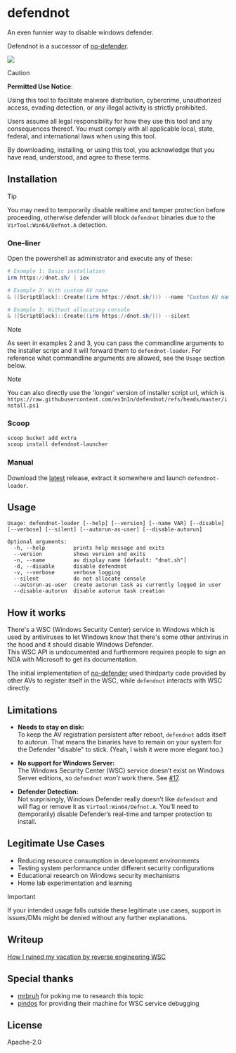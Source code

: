 # defendnot

An even funnier way to disable windows defender.

Defendnot is a successor of [no-defender](https://github.com/es3n1n/no-defender).

![](https://i.imgur.com/F9gWA92.png)

> [!CAUTION]
> **Permitted Use Notice**: 
> 
> Using this tool to facilitate malware distribution, cybercrime, unauthorized access, evading detection, or any illegal activity is strictly prohibited.
> 
> Users assume all legal responsibility for how they use this tool and any consequences thereof. You must comply with all applicable local, state, federal, and international laws when using this tool.
> 
> By downloading, installing, or using this tool, you acknowledge that you have read, understood, and agree to these terms.

## Installation

> [!TIP]
> You may need to temporarily disable realtime and tamper protection before proceeding, otherwise defender will block `defendnot` binaries due to the `VirTool:Win64/Defnot.A` detection. 

### One-liner

Open the powershell as administrator and execute any of these:

```powershell
# Example 1: Basic installation
irm https://dnot.sh/ | iex

# Example 2: With custom AV name
& ([ScriptBlock]::Create((irm https://dnot.sh/))) --name "Custom AV name"

# Example 3: Without allocating console
& ([ScriptBlock]::Create((irm https://dnot.sh/))) --silent
```

> [!NOTE]
> As seen in examples 2 and 3, you can pass the commandline arguments to the installer script and it will forward them to `defendnot-loader`. For reference what commandline arguments are allowed, see the `Usage` section below.

> [!NOTE]
> You can also directly use the 'longer' version of installer script url, which is `https://raw.githubusercontent.com/es3n1n/defendnot/refs/heads/master/install.ps1`

### Scoop

```powershell
scoop bucket add extra
scoop install defendnot-launcher
```

### Manual

Download the [latest](https://github.com/es3n1n/defendnot/releases/latest) release, extract it somewhere and launch `defendnot-loader`.

## Usage

```commandline
Usage: defendnot-loader [--help] [--version] [--name VAR] [--disable] [--verbose] [--silent] [--autorun-as-user] [--disable-autorun]

Optional arguments:
  -h, --help         prints help message and exits
  --version          shows version and exits
  -n, --name         av display name [default: "dnot.sh"]
  -d, --disable      disable defendnot
  -v, --verbose      verbose logging
  --silent           do not allocate console
  --autorun-as-user  create autorun task as currently logged in user
  --disable-autorun  disable autorun task creation
```

## How it works

There's a WSC (Windows Security Center) service in Windows which is used by antiviruses to let Windows know that there's some other antivirus in the hood and it should disable Windows Defender.  
This WSC API is undocumented and furthermore requires people to sign an NDA with Microsoft to get its documentation.

The initial implementation of [no-defender](https://github.com/es3n1n/no-defender) used thirdparty code provided by other AVs to register itself in the WSC, while `defendnot` interacts with WSC directly.

## Limitations

- **Needs to stay on disk:**  
  To keep the AV registration persistent after reboot, `defendnot` adds itself to autorun. That means the binaries have to remain on your system for the Defender "disable" to stick. (Yeah, I wish it were more elegant too.)
  
- **No support for Windows Server:**  
  The Windows Security Center (WSC) service doesn’t exist on Windows Server editions, so `defendnot` *won’t* work there. See [#17](https://github.com/es3n1n/defendnot/issues/17).

- **Defender Detection:**  
  Not surprisingly, Windows Defender really doesn’t like `defendnot` and will flag or remove it as `VirTool:Win64/Defnot.A`. You’ll need to (temporarily) disable Defender’s real-time and tamper protection to install.

## Legitimate Use Cases

- Reducing resource consumption in development environments
- Testing system performance under different security configurations
- Educational research on Windows security mechanisms
- Home lab experimentation and learning

> [!IMPORTANT]
> If your intended usage falls outside these legitimate use cases, support in issues/DMs might be denied without any further explanations.

## Writeup

[How I ruined my vacation by reverse engineering WSC](https://blog.es3n1n.eu/posts/how-i-ruined-my-vacation/)

## Special thanks

* [mrbruh](https://mrbruh.com) for poking me to research this topic
* [pindos](https://github.com/pind0s) for providing their machine for WSC service debugging

## License

Apache-2.0
